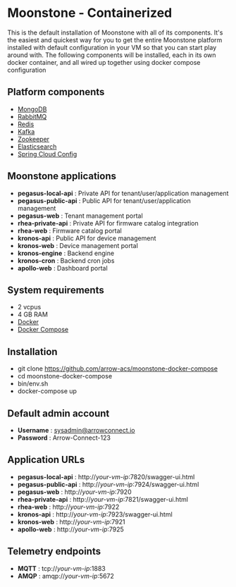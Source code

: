 # Moonstone - Containerized
This is the default installation of Moonstone with all of its components.  It's the easiest and quickest way for you to get the entire Moonstone platform installed with default configuration in your VM so that you can start play around with.  The following components will be installed, each in its own docker container, and all wired up together using docker compose configuration

## Platform components
- [MongoDB](https://www.mongodb.com)
- [RabbitMQ](https://www.rabbitmq.com/)
- [Redis](https://redis.io/)
- [Kafka](https://kafka.apache.org/)
- [Zookeeper](https://zookeeper.apache.org/)
- [Elasticsearch](https://www.elastic.co/)
- [Spring Cloud Config](https://spring.io/projects/spring-cloud-config)

## Moonstone applications
- **pegasus-local-api** : Private API for tenant/user/application management
- **pegasus-public-api** : Public API for tenant/user/application management
- **pegasus-web** : Tenant management portal
- **rhea-private-api** : Private API for firmware catalog integration
- **rhea-web** : Firmware catalog portal
- **kronos-api** : Public API for device management
- **kronos-web** : Device management portal
- **kronos-engine** : Backend engine
- **kronos-cron** : Backend cron jobs
- **apollo-web** : Dashboard portal

## System requirements
- 2 vcpus
- 4 GB RAM
- [Docker](https://docs.docker.com/)
- [Docker Compose](https://docs.docker.com/compose/)

## Installation
- git clone https://github.com/arrow-acs/moonstone-docker-compose
- cd moonstone-docker-compose
- bin/env.sh
- docker-compose up

## Default admin account
- **Username** : sysadmin@arrowconnect.io
- **Password** : Arrow-Connect-123

## Application URLs
- **pegasus-local-api** : http://_your-vm-ip_:7820/swagger-ui.html
- **pegasus-public-api** : http://_your-vm-ip_:7924/swagger-ui.html
- **pegasus-web** : http://_your-vm-ip_:7920
- **rhea-private-api** : http://_your-vm-ip_:7821/swagger-ui.html
- **rhea-web** : http://_your-vm-ip_:7922
- **kronos-api** : http://_your-vm-ip_:7923/swagger-ui.html
- **kronos-web** : http://_your-vm-ip_:7921
- **apollo-web** : http://_your-vm-ip_:7925

## Telemetry endpoints
- **MQTT** : tcp://_your-vm-ip_:1883
- **AMQP** : amqp://_your-vm-ip_:5672

